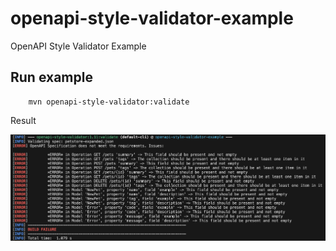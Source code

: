 # openapi-style-validator-example
OpenAPI Style Validator Example

## Run example

```
    mvn openapi-style-validator:validate
```
Result

![alt build with errors](result.png "OpenAPI Style Validator Report")